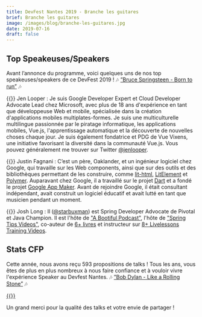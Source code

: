 ```yaml
---
title: DevFest Nantes 2019 - Branche les guitares
brief: Branche les guitares
image: /images/blog/branche-les-guitares.jpg
date: 2019-07-16
draft: false
---
```


## Top Speakeuses/Speakers
Avant l’annonce du programme, voici quelques uns de nos top speakeuses/speakers de ce DevFest 2019 ! 🎶 [”Bruce Springsteen - Born to run”](https://www.youtube.com/watch?v=IxuThNgl3YA) 🎶

{{<centered-img src="/images/speakers/jen_looper.jpg" alt="Jen Looper" width="150">}} 
Jen Looper : Je suis Google Developer Expert et Cloud Developer Advocate Lead chez Microsoft, avec plus de 18 ans d'expérience en tant que développeuse Web et mobile, spécialisée dans la création d'applications mobiles multiplates-formes. Je suis une multiculturelle multilingue passionnée par le piratage informatique, les applications mobiles, Vue.js, l'apprentissage automatique et la découverte de nouvelles choses chaque jour. Je suis également fondatrice et PDG de Vue Vixens, une initiative favorisant la diversité dans la communauté Vue.js. Vous pouvez généralement me trouver sur Twitter [@jenlooper](http://twitter.com/jenlooper).

{{<centered-img src="/images/speakers/justin_fagnani.jpg" alt="Justin Fagnani" width="150">}} 
Justin Fagnani : C’est un père, Oaklander, et un ingénieur logiciel chez Google, qui travaille sur les Web components, ainsi que sur des outils et des bibliothèques permettant de les construire, comme [lit-html](https://lit-html.polymer-project.org/), [LitElement](https://lit-element.polymer-project.org/) et [Polymer](https://www.polymer-project.org/). Auparavant chez Google, il a travaillé sur le projet [Dart](https://www.dartlang.org/) et a fondé le projet [Google App Maker](https://gsuite.google.com/products/app-maker/). Avant de rejoindre Google, il était consultant indépendant, avait construit un logiciel éducatif et avait lutté en tant que musicien pendant un moment.

{{<centered-img src="/images/speakers/josh_long.jpg" alt="Josh Long" width="150">}} 
Josh Long : Il ([@starbuxman](https://twitter.com/starbuxman)) est Spring Developer Advocate de Pivotal et Java Champion. Il est l'hôte de ["A Bootiful Podcast"](https://soundcloud.com/a-bootiful-podcast), l'hôte de ["Spring Tips Videos"](http://bit.ly/spring-tips-playlist), co-auteur de [6+ livres](http://joshlong.com/books.html) et instructeur sur [8+ Livelessons Training Videos](http://joshlong.com/livelessons.html).

## Stats CFP
Cette année, nous avons reçu 593 propositions de talks ! Tous les ans, vous êtes de plus en plus nombreux à nous faire confiance et à vouloir vivre l'expérience Speaker au Devfest Nantes. 🎶 [”Bob Dylan - Like a Rolling Stone”](https://www.youtube.com/watch?v=IwOfCgkyEj0) 🎶

<a href="https://devfest-cfp-stats.netlify.com/" target="_blank">{{<centered-img src="/images/blog/stats_cfp.png" alt="Stats CFP" width="800">}}</a>

Un grand merci pour la qualité des talks et votre envie de partager !
